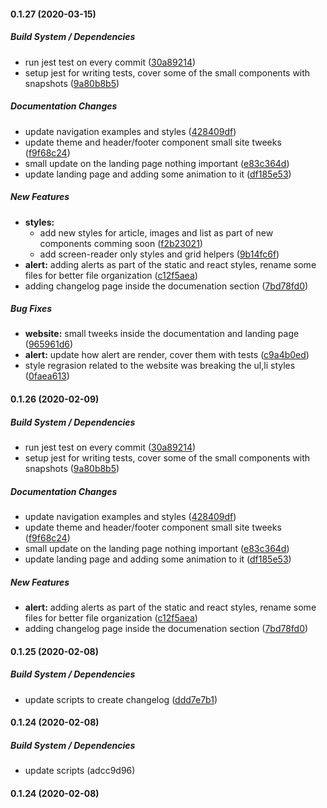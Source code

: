 #### 0.1.27 (2020-03-15)

##### Build System / Dependencies

*  run jest test on every commit ([30a89214](https://github.com/bdryanovski/space-forest/commit/30a8921466d204c9b59f1cea016fa0329ef99aff))
*  setup jest for writing tests, cover some of the small components with snapshots ([9a80b8b5](https://github.com/bdryanovski/space-forest/commit/9a80b8b5451b763855de332696e89352ec2ce891))

##### Documentation Changes

*  update navigation examples and styles ([428409df](https://github.com/bdryanovski/space-forest/commit/428409df5f76638a92162adba3fe19b020b94469))
*  update theme and header/footer component small site tweeks ([f9f68c24](https://github.com/bdryanovski/space-forest/commit/f9f68c24bd256eda2422ed176ab9ca8db6a481a9))
*  small update on the landing page nothing important ([e83c364d](https://github.com/bdryanovski/space-forest/commit/e83c364db5b1631503c81bcfd8c9e30b8c016cd2))
*  update landing page and adding some animation to it ([df185e53](https://github.com/bdryanovski/space-forest/commit/df185e5376086bf447072db5c36f7072aaa90844))

##### New Features

* **styles:**
  *  add new styles for article, images and list as part of new components comming soon ([f2b23021](https://github.com/bdryanovski/space-forest/commit/f2b230218af1bc33ee906080123061e72125ec95))
  *  add screen-reader only styles and grid helpers ([9b14fc6f](https://github.com/bdryanovski/space-forest/commit/9b14fc6fc79ce6edaf08bbbc6cc005ce3ddd574b))
* **alert:**  adding alerts as part of the static and react styles, rename some files for better file organization ([c12f5aea](https://github.com/bdryanovski/space-forest/commit/c12f5aea440b5050690f78e26823a05b030ddbe7))
*  adding changelog page inside the documenation section ([7bd78fd0](https://github.com/bdryanovski/space-forest/commit/7bd78fd0017d005a63ddf3691fc0035a4912e6d6))

##### Bug Fixes

* **website:**  small tweeks inside the documentation and landing page ([965961d6](https://github.com/bdryanovski/space-forest/commit/965961d6272dbde46797c663f8c3546c5e061638))
* **alert:**  update how alert are render, cover them with tests ([c9a4b0ed](https://github.com/bdryanovski/space-forest/commit/c9a4b0ed753a0725769701b7d330c0369d1c3408))
*  style regrasion related to the website was breaking the ul,li styles ([0faea613](https://github.com/bdryanovski/space-forest/commit/0faea61383ca0114a3fd43ef88ebec7a1f21a62d))

#### 0.1.26 (2020-02-09)

##### Build System / Dependencies

*  run jest test on every commit ([30a89214](https://github.com/bdryanovski/space-forest/commit/30a8921466d204c9b59f1cea016fa0329ef99aff))
*  setup jest for writing tests, cover some of the small components with snapshots ([9a80b8b5](https://github.com/bdryanovski/space-forest/commit/9a80b8b5451b763855de332696e89352ec2ce891))

##### Documentation Changes

*  update navigation examples and styles ([428409df](https://github.com/bdryanovski/space-forest/commit/428409df5f76638a92162adba3fe19b020b94469))
*  update theme and header/footer component small site tweeks ([f9f68c24](https://github.com/bdryanovski/space-forest/commit/f9f68c24bd256eda2422ed176ab9ca8db6a481a9))
*  small update on the landing page nothing important ([e83c364d](https://github.com/bdryanovski/space-forest/commit/e83c364db5b1631503c81bcfd8c9e30b8c016cd2))
*  update landing page and adding some animation to it ([df185e53](https://github.com/bdryanovski/space-forest/commit/df185e5376086bf447072db5c36f7072aaa90844))

##### New Features

* **alert:**  adding alerts as part of the static and react styles, rename some files for better file organization ([c12f5aea](https://github.com/bdryanovski/space-forest/commit/c12f5aea440b5050690f78e26823a05b030ddbe7))
*  adding changelog page inside the documenation section ([7bd78fd0](https://github.com/bdryanovski/space-forest/commit/7bd78fd0017d005a63ddf3691fc0035a4912e6d6))

#### 0.1.25 (2020-02-08)

##### Build System / Dependencies

*  update scripts to create changelog ([ddd7e7b1](https://github.com/bdryanovski/space-forest/commit/ddd7e7b1bdcf647efb3cef5ac2e13d0ca9c3bf0c))

#### 0.1.24 (2020-02-08)

##### Build System / Dependencies

*  update scripts (adcc9d96)

#### 0.1.24 (2020-02-08)

